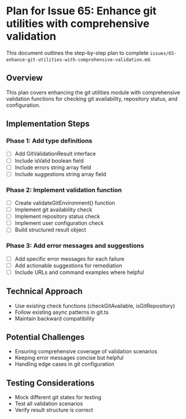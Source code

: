 # Plan for Issue 65: Enhance git utilities with comprehensive validation

This document outlines the step-by-step plan to complete `issues/65-enhance-git-utilities-with-comprehensive-validation.md`.

## Overview

This plan covers enhancing the git utilities module with comprehensive validation functions for checking git availability, repository status, and configuration.

## Implementation Steps



### Phase 1: Add type definitions
- [ ] Add GitValidationResult interface
- [ ] Include isValid boolean field
- [ ] Include errors string array field
- [ ] Include suggestions string array field

### Phase 2: Implement validation function
- [ ] Create validateGitEnvironment() function
- [ ] Implement git availability check
- [ ] Implement repository status check
- [ ] Implement user configuration check
- [ ] Build structured result object

### Phase 3: Add error messages and suggestions
- [ ] Add specific error messages for each failure
- [ ] Add actionable suggestions for remediation
- [ ] Include URLs and command examples where helpful

## Technical Approach
- Use existing check functions (checkGitAvailable, isGitRepository)
- Follow existing async patterns in git.ts
- Maintain backward compatibility

## Potential Challenges
- Ensuring comprehensive coverage of validation scenarios
- Keeping error messages concise but helpful
- Handling edge cases in git configuration

## Testing Considerations
- Mock different git states for testing
- Test all validation scenarios
- Verify result structure is correct